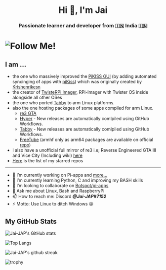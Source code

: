 <h1 align="center">Hi 👋, I'm Jai</h1>
<h3 align="center">Passionate learner and developer from 🇮🇳 India 🇮🇳<h1>

![Follow Me!](https://img.shields.io/github/followers/Jai-JAP.svg?style=social&label=Follow%20Me)

## I am ...
- the one who massively improved the [PiKISS GUI](https://github.com/Jai-JAP/pikiss-gui) (by adding automated syncinging of apps with [piKiss](https://github.com/jmcerrejon/piKiss)) which was originally created by [Krishenrikesn](https://github.com/krishenriksen/pikiss-gui)
- the creator of [TwisteRPi Imager](https://github.com/Jai-JAP/TwisteRPi-Imager), RPi-Imager with Twister OS inside alongside all other OSes
- the one who ported [Tabby](https://github.com/Eugeny/Tabby) to arm Linux platforms.
- also the one hosting packages of some apps compiled for arm Linux. 
  - [re3 GTA](https://github.com/Jai-JAP/RPi-GTA-re)
  - [Hyper](https://github.com/Jai-JAP/hyper-arm-builds) - New releases are automatically comlpiled using GitHub Workflows.
  - [Tabby](https://github.com/Jai-JAP/tabby-arm-builds) - New releases are automatically comlpiled using GitHub Workflows.
  - [FreeTube](https://github.com/Jai-JAP/freetube-armhf-builds) (armhf only as arm64 packages are available on official [repo](https://github.com/FreeTubeApp/FreeTube))
- I also have a unofficial full mirror of re3 i.e; Reverse Engineered GTA III and Vice City (Including wiki) [here](https://github.com/Jai-JAP/re-GTA)
- [Here](https://github.com/Jai-JAP/starred-repos) is the list of my starred repos
  
  
---
  
  
- 🔭 I’m currently working on Pi-apps and [more...](https://github.com/Jai-JAP?tab=repositories)
- 🌱 I’m currently learning Python, C and improving my BASH skills
- 👯 I’m looking to collaborate on [Botspot/pi-apps](https://github.com/Botspot/pi-apps)
- 💬 Ask me about Linux, Bash and RaspberryPi
- 📫 How to reach me: Discord ***@Jai-JAP#7152***
- ⚡ Motto: Use Linux to ditch Windows 😜

## My GitHub Stats

![Jai-JAP's GitHub stats](https://github-readme-stats.vercel.app/api?username=Jai-JAP&show_icons=true&theme=nord)

![Top Langs](https://github-readme-stats.vercel.app/api/top-langs/?username=Jai-JAP&theme=nord&exclude_repo=re-GTA)

![Jai-JAP's github streak](https://github-readme-streak-stats.herokuapp.com/?user=Jai-JAP&theme=nord)

![trophy](https://github-profile-trophy.vercel.app/?username=Jai-JAP&theme=nord)
